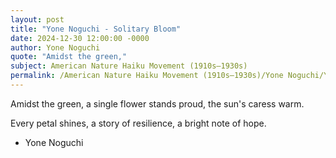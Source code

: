 ```yaml
---
layout: post
title: "Yone Noguchi - Solitary Bloom"
date: 2024-12-30 12:00:00 -0000
author: Yone Noguchi
quote: "Amidst the green,"
subject: American Nature Haiku Movement (1910s–1930s)
permalink: /American Nature Haiku Movement (1910s–1930s)/Yone Noguchi/Yone Noguchi - Solitary Bloom
---
```


Amidst the green,
a single flower stands proud,
the sun's caress warm.

Every petal shines,
a story of resilience,
a bright note of hope.

- Yone Noguchi
